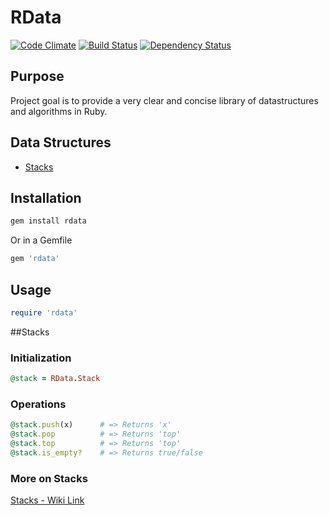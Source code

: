 # RData
[![Code Climate](https://codeclimate.com/badge.png)](https://codeclimate.com/github/samdunne/rdata)
[![Build Status](https://secure.travis-ci.org/samdunne/rdata.png?branch=master)](https://travis-ci.org/samdunne/rdata)
[![Dependency Status](https://gemnasium.com/samdunne/rdata.png)](https://gemnasium.com/samdunne/rdata)

## Purpose

Project goal is to provide a very clear and concise library of datastructures and algorithms in Ruby. 

## Data Structures

* [Stacks](#stacks)

## Installation
```ruby
gem install rdata
```

Or in a Gemfile

```ruby
gem 'rdata'
```

## Usage
```ruby
require 'rdata'
```

##<a name='stacks'>Stacks</a>

### Initialization

```ruby
@stack = RData.Stack
```

### Operations

```ruby
@stack.push(x) 		# => Returns 'x'
@stack.pop 			# => Returns 'top'
@stack.top 			# => Returns 'top'
@stack.is_empty? 	# => Returns true/false
```

### More on Stacks
[Stacks - Wiki Link](https://github.com/samdunne/rdata/wiki/Stacks)

